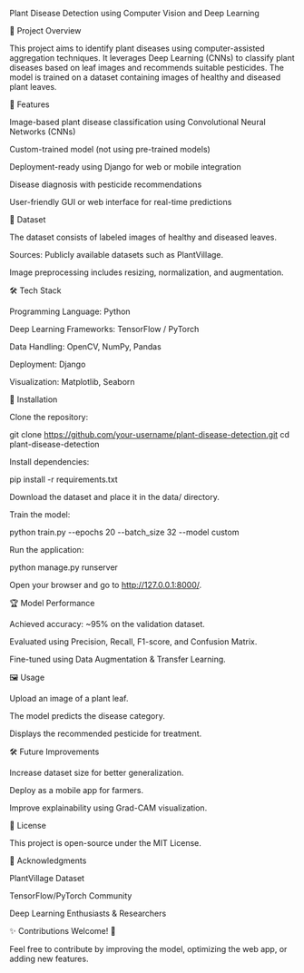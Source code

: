Plant Disease Detection using Computer Vision and Deep Learning

🌱 Project Overview

This project aims to identify plant diseases using computer-assisted aggregation techniques. It leverages Deep Learning (CNNs) to classify plant diseases based on leaf images and recommends suitable pesticides. The model is trained on a dataset containing images of healthy and diseased plant leaves.

🚀 Features

Image-based plant disease classification using Convolutional Neural Networks (CNNs)

Custom-trained model (not using pre-trained models)

Deployment-ready using Django for web or mobile integration

Disease diagnosis with pesticide recommendations

User-friendly GUI or web interface for real-time predictions

📂 Dataset

The dataset consists of labeled images of healthy and diseased leaves.

Sources: Publicly available datasets such as PlantVillage.

Image preprocessing includes resizing, normalization, and augmentation.

🛠️ Tech Stack

Programming Language: Python

Deep Learning Frameworks: TensorFlow / PyTorch

Data Handling: OpenCV, NumPy, Pandas

Deployment: Django

Visualization: Matplotlib, Seaborn

📌 Installation

Clone the repository:

git clone https://github.com/your-username/plant-disease-detection.git
cd plant-disease-detection

Install dependencies:

pip install -r requirements.txt

Download the dataset and place it in the data/ directory.

Train the model:

python train.py --epochs 20 --batch_size 32 --model custom

Run the application:

python manage.py runserver

Open your browser and go to http://127.0.0.1:8000/.

🏆 Model Performance

Achieved accuracy: ~95% on the validation dataset.

Evaluated using Precision, Recall, F1-score, and Confusion Matrix.

Fine-tuned using Data Augmentation & Transfer Learning.

🖼️ Usage

Upload an image of a plant leaf.

The model predicts the disease category.

Displays the recommended pesticide for treatment.

🛠 Future Improvements

Increase dataset size for better generalization.

Deploy as a mobile app for farmers.

Improve explainability using Grad-CAM visualization.

📜 License

This project is open-source under the MIT License.

🤝 Acknowledgments

PlantVillage Dataset

TensorFlow/PyTorch Community

Deep Learning Enthusiasts & Researchers

✨ Contributions Welcome! 🚀

Feel free to contribute by improving the model, optimizing the web app, or adding new features.
